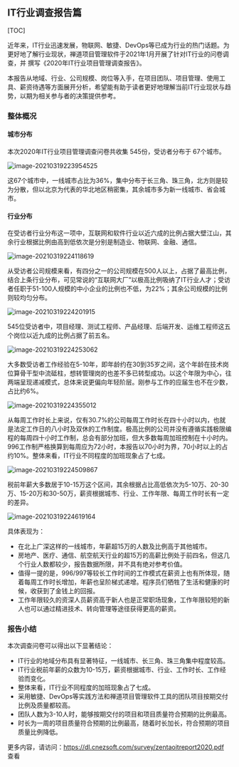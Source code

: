 ## IT行业调查报告篇

[TOC]

近年来，IT行业迅速发展，物联网、敏捷、DevOps等已成为行业的热门话题。为更好地了解行业现状，禅道项目管理软件于2021年1月开展了针对IT行业的问卷调查，并	撰写《2020年IT行业项目管理调查报告》。

本报告从地域、行业、公司规模、岗位等入手，在项目团队、项目管理、使用工具、薪资待遇等方面展开分析，希望能有助于读者更好地理解当前IT行业现状与趋势，以期为相关参与者的决策提供参考。

### 整体概况

#### 城市分布

本次2020年IT行业项目管理调查问卷共收集 545份，受访者分布于 67个城市。

![image-20210319223954525](imgs/image-20210319223954525.png)

这67个城市中，一线城市占比为36%，集中分布于长三角、珠三角，北方则是较为分散，但以北京为代表的华北地区稍密集，其余城市多为新一线城市、省会城市。

#### 行业分布

在受访者行业分布这一项中，互联网和软件行业以近六成的比例占据大壁江山，其余行业根据比例由高到低依次是分别是制造业、物联网、金融、通信。

![image-20210319224118619](imgs/image-20210319224118619.png)

从受访者公司规模来看，有四分之一的公司规模在500人以上，占据了最高比例，结合上条行业分布，可见常说的“互联网大厂”以极高比例吸纳了IT行业人才；受访者任职于51-100人规模的中小企业的比例也不低，为22%；其余公司规模的比例则较均匀分布。

![image-20210319224201915](imgs/image-20210319224201915.png)

545位受访者中，项目经理、测试工程师、产品经理、后端开发、运维工程师这五个岗位以近九成的比例占据了前五名。

![image-20210319224253062](imgs/image-20210319224253062.png)

大多数受访者工作经验在5-10年，即年龄约在30到35岁之间，这个年龄在技术岗位算骨干型中流砥柱，想转管理岗的也差不多已转型成功。以这个年限为中心，往两端呈现递减模式，总体来说更偏向年轻阶层。刚参与工作的应届生也不在少数，占比约6%。

![image-20210319224355012](imgs/image-20210319224355012.png)

从每周工作时长上来说，仅有30.7%的公司每周工作时长在四十小时以内，也就是法定工作日的八小时及双休的工作制度。极高比例的公司并没有遵循实践极限编程的每周四十小时工作制，总会有部分加班，但大多数每周加班控制在十小时内。996工作制严格换算到每周应为72小时，本报告以70小时为界，70小时以上的占约10%。整体来看，IT行业不同程度的加班现象占了七成。

![image-20210319224509867](imgs/image-20210319224509867.png)

税前年薪大多数居于10-15万这个区间，其余根据占比高低依次为5-10万、20-30万、15-20万和30-50万，薪资根据城市、行业、工作年限、每周工作时长有一定的差异。

![image-20210319224619164](imgs/image-20210319224619164.png)

具体表现为：

- 在北上广深这样的一线城市，年薪超15万的人数及比例高于其他城市。
- 房地产、医疗、通信、航空航天行业的超15万的高薪比例处于前四名，但这几个行业人数都较少，报告数据所限，并不具有绝对参考价值。
- 值得一提的是，996/997等较长工作时间的工作模式在薪资上也有所体现，随着每周工作时长增加，年薪也呈阶梯式递增。程序员们牺牲了生活和健康的时候，收获到了金钱上的回报。
- 工作年限较久的资深人员薪资高于新人也是正常职场现象，工作年限较短的新人也可以通过精进技术、转向管理等途径获得更高的薪资。

### 报告小结

本次调查问卷可以得出以下显著结论：

- IT行业的地域分布具有显著特征，一线城市、长三角、珠三角集中程度较高。
- IT行业税前年薪的众数为10-15万，薪资根据城市、行业、工作时长、工作经验而变化。
- 整体来看，IT行业不同程度的加班现象占了七成。
- 采用敏捷、DevOps等实践方法和禅道项目管理软件工具的团队项目按期交付比例及质量都较高。
- 团队人数为3-10人时，能够按期交付的项目和项目质量符合预期的比例最高。
- 时长为一周的项目质量符合预期的比例最高，随着时长加长，符合预期的项目质量比例降低。

更多内容，请访问：https://dl.cnezsoft.com/survey/zentaoitreport2020.pdf 查看

